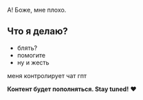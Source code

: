 А!
Боже, мне плохо.

## Что я делаю? 

- блять?
- помогите
- ну и жесть

меня контролирует чат гпт


**Контент будет пополняться. Stay tuned!** ❤️
